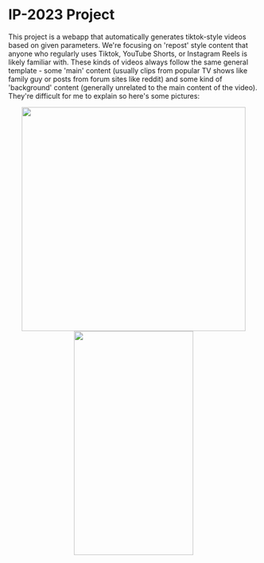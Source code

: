 # IP-2023 Project

This project is a webapp that automatically generates tiktok-style videos based on given parameters.  We're focusing on 'repost' style content that anyone who regularly uses Tiktok, YouTube Shorts, or Instagram Reels is likely familiar with.  These kinds of videos always follow the same general template - some 'main' content (usually clips from popular TV shows like family guy or posts from forum sites like reddit) and some kind of 'background' content (generally unrelated to the main content of the video).  They're difficult for me to explain so here's some pictures:

<div display:inline-block align="center" >

<img src="https://video-images.vice.com/articles/62546d25f71975009d618211/lede/1649700139411-reddit-ask.png" width="450" height="450" />

<img src="https://i.redd.it/latest-tiktok-thing-is-family-guy-clips-baby-sensory-videos-v0-dovr4j50o1t91.jpg?width=1284&format=pjpg&auto=webp&s=97a87b27ef384033c8e5a3ed2f122453a3c002a5" width="240" height="450" />

</div
